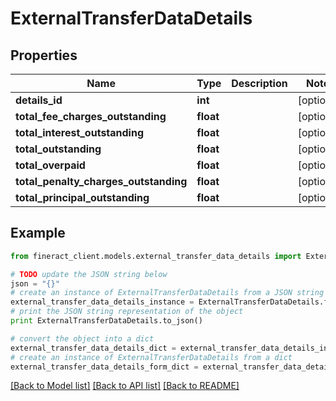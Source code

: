 # ExternalTransferDataDetails


## Properties

Name | Type | Description | Notes
------------ | ------------- | ------------- | -------------
**details_id** | **int** |  | [optional] 
**total_fee_charges_outstanding** | **float** |  | [optional] 
**total_interest_outstanding** | **float** |  | [optional] 
**total_outstanding** | **float** |  | [optional] 
**total_overpaid** | **float** |  | [optional] 
**total_penalty_charges_outstanding** | **float** |  | [optional] 
**total_principal_outstanding** | **float** |  | [optional] 

## Example

```python
from fineract_client.models.external_transfer_data_details import ExternalTransferDataDetails

# TODO update the JSON string below
json = "{}"
# create an instance of ExternalTransferDataDetails from a JSON string
external_transfer_data_details_instance = ExternalTransferDataDetails.from_json(json)
# print the JSON string representation of the object
print ExternalTransferDataDetails.to_json()

# convert the object into a dict
external_transfer_data_details_dict = external_transfer_data_details_instance.to_dict()
# create an instance of ExternalTransferDataDetails from a dict
external_transfer_data_details_form_dict = external_transfer_data_details.from_dict(external_transfer_data_details_dict)
```
[[Back to Model list]](../README.md#documentation-for-models) [[Back to API list]](../README.md#documentation-for-api-endpoints) [[Back to README]](../README.md)


